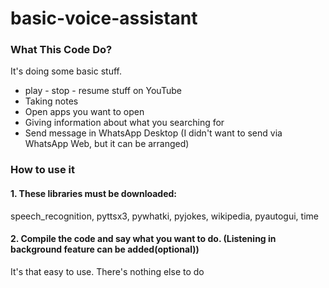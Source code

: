 # basic-voice-assistant


### What This Code Do?


It's doing some basic stuff.
- play - stop - resume stuff on YouTube 
- Taking notes
- Open apps you want to open
- Giving information about what you searching for
- Send message in WhatsApp Desktop (I didn't want to send via WhatsApp Web, but it can be arranged)


### How to use it

#### 1. These libraries must be downloaded:
speech_recognition, pyttsx3, pywhatki, pyjokes, wikipedia, pyautogui, time

#### 2. Compile the code and say what you want to do. (Listening in background feature can be added(optional))


It's that easy to use. There's nothing else to do
